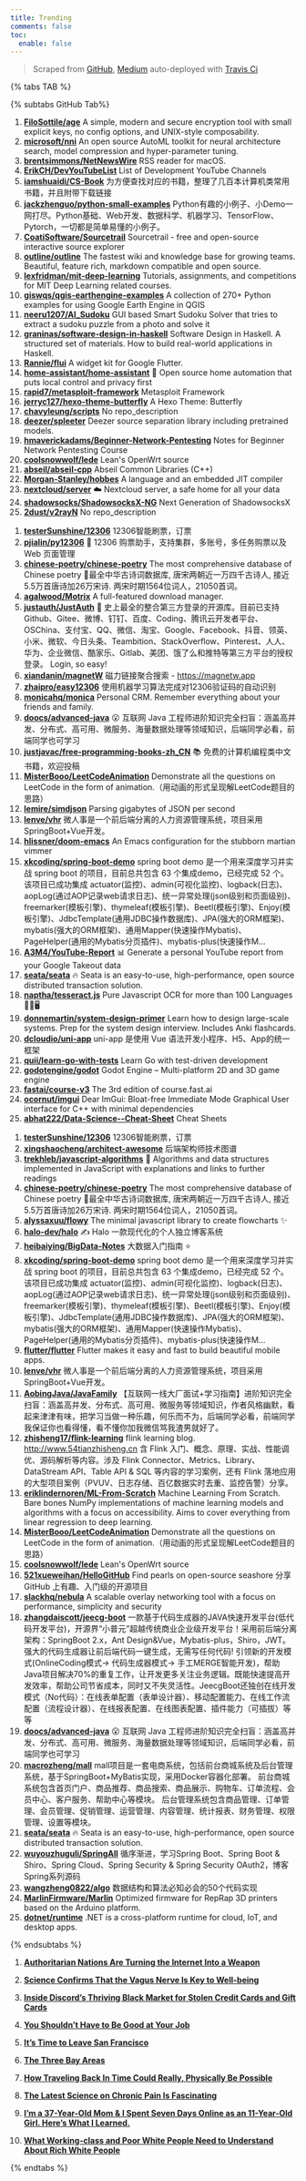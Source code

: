 ```yaml
---
title: Trending
comments: false
toc:
  enable: false
---
```


> Scraped from [GitHub](https://github.com/trending), [Medium](https://medium.com/topic/popular)
auto-deployed with [Travis Ci](https://travis-ci.org/)

{% tabs TAB %}
<!-- tab GitHub -->
{% subtabs GitHub Tab%}
<!-- tab Daily -->
1. [**FiloSottile/age**](https://github.com/FiloSottile/age)
A simple, modern and secure encryption tool with small explicit keys, no config options, and UNIX-style composability.
2. [**microsoft/nni**](https://github.com/microsoft/nni)
An open source AutoML toolkit for neural architecture search, model compression and hyper-parameter tuning.
3. [**brentsimmons/NetNewsWire**](https://github.com/brentsimmons/NetNewsWire)
RSS reader for macOS.
4. [**ErikCH/DevYouTubeList**](https://github.com/ErikCH/DevYouTubeList)
List of Development YouTube Channels
5. [**iamshuaidi/CS-Book**](https://github.com/iamshuaidi/CS-Book)
为方便查找对应的书籍，整理了几百本计算机类常用书籍，并且附带下载链接
6. [**jackzhenguo/python-small-examples**](https://github.com/jackzhenguo/python-small-examples)
Python有趣的小例子、小Demo一网打尽。Python基础、Web开发、数据科学、机器学习、TensorFlow、Pytorch，一切都是简单易懂的小例子。
7. [**CoatiSoftware/Sourcetrail**](https://github.com/CoatiSoftware/Sourcetrail)
Sourcetrail - free and open-source interactive source explorer
8. [**outline/outline**](https://github.com/outline/outline)
The fastest wiki and knowledge base for growing teams. Beautiful, feature rich, markdown compatible and open source.
9. [**lexfridman/mit-deep-learning**](https://github.com/lexfridman/mit-deep-learning)
Tutorials, assignments, and competitions for MIT Deep Learning related courses.
10. [**giswqs/qgis-earthengine-examples**](https://github.com/giswqs/qgis-earthengine-examples)
A collection of 270+ Python examples for using Google Earth Engine in QGIS
11. [**neeru1207/AI_Sudoku**](https://github.com/neeru1207/AI_Sudoku)
GUI based Smart Sudoku Solver that tries to extract a sudoku puzzle from a photo and solve it
12. [**graninas/software-design-in-haskell**](https://github.com/graninas/software-design-in-haskell)
Software Design in Haskell. A structured set of materials. How to build real-world applications in Haskell.
13. [**Rannie/flui**](https://github.com/Rannie/flui)
A widget kit for Google Flutter.
14. [**home-assistant/home-assistant**](https://github.com/home-assistant/home-assistant)
🏡 Open source home automation that puts local control and privacy first
15. [**rapid7/metasploit-framework**](https://github.com/rapid7/metasploit-framework)
Metasploit Framework
16. [**jerryc127/hexo-theme-butterfly**](https://github.com/jerryc127/hexo-theme-butterfly)
A Hexo Theme: Butterfly
17. [**chavyleung/scripts**](https://github.com/chavyleung/scripts)
No repo_description
18. [**deezer/spleeter**](https://github.com/deezer/spleeter)
Deezer source separation library including pretrained models.
19. [**hmaverickadams/Beginner-Network-Pentesting**](https://github.com/hmaverickadams/Beginner-Network-Pentesting)
Notes for Beginner Network Pentesting Course
20. [**coolsnowwolf/lede**](https://github.com/coolsnowwolf/lede)
Lean's OpenWrt source
21. [**abseil/abseil-cpp**](https://github.com/abseil/abseil-cpp)
Abseil Common Libraries (C++)
22. [**Morgan-Stanley/hobbes**](https://github.com/Morgan-Stanley/hobbes)
A language and an embedded JIT compiler
23. [**nextcloud/server**](https://github.com/nextcloud/server)
☁️ Nextcloud server, a safe home for all your data
24. [**shadowsocks/ShadowsocksX-NG**](https://github.com/shadowsocks/ShadowsocksX-NG)
Next Generation of ShadowsocksX
25. [**2dust/v2rayN**](https://github.com/2dust/v2rayN)
No repo_description
<!-- endtab -->
<!-- tab Weekly -->
1. [**testerSunshine/12306**](https://github.com/testerSunshine/12306)
12306智能刷票，订票
2. [**pjialin/py12306**](https://github.com/pjialin/py12306)
🚂 12306 购票助手，支持集群，多账号，多任务购票以及 Web 页面管理
3. [**chinese-poetry/chinese-poetry**](https://github.com/chinese-poetry/chinese-poetry)
The most comprehensive database of Chinese poetry 🧶最全中华古诗词数据库, 唐宋两朝近一万四千古诗人, 接近5.5万首唐诗加26万宋诗. 两宋时期1564位词人，21050首词。
4. [**agalwood/Motrix**](https://github.com/agalwood/Motrix)
A full-featured download manager.
5. [**justauth/JustAuth**](https://github.com/justauth/JustAuth)
💯 史上最全的整合第三方登录的开源库。目前已支持Github、Gitee、微博、钉钉、百度、Coding、腾讯云开发者平台、OSChina、支付宝、QQ、微信、淘宝、Google、Facebook、抖音、领英、小米、微软、今日头条、Teambition、StackOverflow、Pinterest、人人、华为、企业微信、酷家乐、Gitlab、美团、饿了么和推特等第三方平台的授权登录。 Login, so easy!
6. [**xiandanin/magnetW**](https://github.com/xiandanin/magnetW)
磁力链接聚合搜索 - https://magnetw.app
7. [**zhaipro/easy12306**](https://github.com/zhaipro/easy12306)
使用机器学习算法完成对12306验证码的自动识别
8. [**monicahq/monica**](https://github.com/monicahq/monica)
Personal CRM. Remember everything about your friends and family.
9. [**doocs/advanced-java**](https://github.com/doocs/advanced-java)
😮 互联网 Java 工程师进阶知识完全扫盲：涵盖高并发、分布式、高可用、微服务、海量数据处理等领域知识，后端同学必看，前端同学也可学习
10. [**justjavac/free-programming-books-zh_CN**](https://github.com/justjavac/free-programming-books-zh_CN)
📚 免费的计算机编程类中文书籍，欢迎投稿
11. [**MisterBooo/LeetCodeAnimation**](https://github.com/MisterBooo/LeetCodeAnimation)
Demonstrate all the questions on LeetCode in the form of animation.（用动画的形式呈现解LeetCode题目的思路）
12. [**lemire/simdjson**](https://github.com/lemire/simdjson)
Parsing gigabytes of JSON per second
13. [**lenve/vhr**](https://github.com/lenve/vhr)
微人事是一个前后端分离的人力资源管理系统，项目采用SpringBoot+Vue开发。
14. [**hlissner/doom-emacs**](https://github.com/hlissner/doom-emacs)
An Emacs configuration for the stubborn martian vimmer
15. [**xkcoding/spring-boot-demo**](https://github.com/xkcoding/spring-boot-demo)
spring boot demo 是一个用来深度学习并实战 spring boot 的项目，目前总共包含 63 个集成demo，已经完成 52 个。 该项目已成功集成 actuator(监控)、admin(可视化监控)、logback(日志)、aopLog(通过AOP记录web请求日志)、统一异常处理(json级别和页面级别)、freemarker(模板引擎)、thymeleaf(模板引擎)、Beetl(模板引擎)、Enjoy(模板引擎)、JdbcTemplate(通用JDBC操作数据库)、JPA(强大的ORM框架)、mybatis(强大的ORM框架)、通用Mapper(快速操作Mybatis)、PageHelper(通用的Mybatis分页插件)、mybatis-plus(快速操作M…
16. [**A3M4/YouTube-Report**](https://github.com/A3M4/YouTube-Report)
📊 Generate a personal YouTube report from your Google Takeout data
17. [**seata/seata**](https://github.com/seata/seata)
🔥 Seata is an easy-to-use, high-performance, open source distributed transaction solution.
18. [**naptha/tesseract.js**](https://github.com/naptha/tesseract.js)
Pure Javascript OCR for more than 100 Languages 📖🎉🖥
19. [**donnemartin/system-design-primer**](https://github.com/donnemartin/system-design-primer)
Learn how to design large-scale systems. Prep for the system design interview. Includes Anki flashcards.
20. [**dcloudio/uni-app**](https://github.com/dcloudio/uni-app)
uni-app 是使用 Vue 语法开发小程序、H5、App的统一框架
21. [**quii/learn-go-with-tests**](https://github.com/quii/learn-go-with-tests)
Learn Go with test-driven development
22. [**godotengine/godot**](https://github.com/godotengine/godot)
Godot Engine – Multi-platform 2D and 3D game engine
23. [**fastai/course-v3**](https://github.com/fastai/course-v3)
The 3rd edition of course.fast.ai
24. [**ocornut/imgui**](https://github.com/ocornut/imgui)
Dear ImGui: Bloat-free Immediate Mode Graphical User interface for C++ with minimal dependencies
25. [**abhat222/Data-Science--Cheat-Sheet**](https://github.com/abhat222/Data-Science--Cheat-Sheet)
Cheat Sheets
<!-- endtab -->
<!-- tab Monthly -->
1. [**testerSunshine/12306**](https://github.com/testerSunshine/12306)
12306智能刷票，订票
2. [**xingshaocheng/architect-awesome**](https://github.com/xingshaocheng/architect-awesome)
后端架构师技术图谱
3. [**trekhleb/javascript-algorithms**](https://github.com/trekhleb/javascript-algorithms)
📝 Algorithms and data structures implemented in JavaScript with explanations and links to further readings
4. [**chinese-poetry/chinese-poetry**](https://github.com/chinese-poetry/chinese-poetry)
The most comprehensive database of Chinese poetry 🧶最全中华古诗词数据库, 唐宋两朝近一万四千古诗人, 接近5.5万首唐诗加26万宋诗. 两宋时期1564位词人，21050首词。
5. [**alyssaxuu/flowy**](https://github.com/alyssaxuu/flowy)
The minimal javascript library to create flowcharts ✨
6. [**halo-dev/halo**](https://github.com/halo-dev/halo)
✍ Halo 一款现代化的个人独立博客系统
7. [**heibaiying/BigData-Notes**](https://github.com/heibaiying/BigData-Notes)
大数据入门指南 ⭐️
8. [**xkcoding/spring-boot-demo**](https://github.com/xkcoding/spring-boot-demo)
spring boot demo 是一个用来深度学习并实战 spring boot 的项目，目前总共包含 63 个集成demo，已经完成 52 个。 该项目已成功集成 actuator(监控)、admin(可视化监控)、logback(日志)、aopLog(通过AOP记录web请求日志)、统一异常处理(json级别和页面级别)、freemarker(模板引擎)、thymeleaf(模板引擎)、Beetl(模板引擎)、Enjoy(模板引擎)、JdbcTemplate(通用JDBC操作数据库)、JPA(强大的ORM框架)、mybatis(强大的ORM框架)、通用Mapper(快速操作Mybatis)、PageHelper(通用的Mybatis分页插件)、mybatis-plus(快速操作M…
9. [**flutter/flutter**](https://github.com/flutter/flutter)
Flutter makes it easy and fast to build beautiful mobile apps.
10. [**lenve/vhr**](https://github.com/lenve/vhr)
微人事是一个前后端分离的人力资源管理系统，项目采用SpringBoot+Vue开发。
11. [**AobingJava/JavaFamily**](https://github.com/AobingJava/JavaFamily)
【互联网一线大厂面试+学习指南】进阶知识完全扫盲：涵盖高并发、分布式、高可用、微服务等领域知识，作者风格幽默，看起来津津有味，把学习当做一种乐趣，何乐而不为，后端同学必看，前端同学我保证你也看得懂，看不懂你加我微信骂我渣男就好了。
12. [**zhisheng17/flink-learning**](https://github.com/zhisheng17/flink-learning)
flink learning blog. http://www.54tianzhisheng.cn 含 Flink 入门、概念、原理、实战、性能调优、源码解析等内容。涉及 Flink Connector、Metrics、Library、DataStream API、Table API & SQL 等内容的学习案例，还有 Flink 落地应用的大型项目案例（PVUV、日志存储、百亿数据实时去重、监控告警）分享。
13. [**eriklindernoren/ML-From-Scratch**](https://github.com/eriklindernoren/ML-From-Scratch)
Machine Learning From Scratch. Bare bones NumPy implementations of machine learning models and algorithms with a focus on accessibility. Aims to cover everything from linear regression to deep learning.
14. [**MisterBooo/LeetCodeAnimation**](https://github.com/MisterBooo/LeetCodeAnimation)
Demonstrate all the questions on LeetCode in the form of animation.（用动画的形式呈现解LeetCode题目的思路）
15. [**coolsnowwolf/lede**](https://github.com/coolsnowwolf/lede)
Lean's OpenWrt source
16. [**521xueweihan/HelloGitHub**](https://github.com/521xueweihan/HelloGitHub)
Find pearls on open-source seashore 分享 GitHub 上有趣、入门级的开源项目
17. [**slackhq/nebula**](https://github.com/slackhq/nebula)
A scalable overlay networking tool with a focus on performance, simplicity and security
18. [**zhangdaiscott/jeecg-boot**](https://github.com/zhangdaiscott/jeecg-boot)
一款基于代码生成器的JAVA快速开发平台(低代码开发平台)，开源界“小普元”超越传统商业企业级开发平台！采用前后端分离架构：SpringBoot 2.x，Ant Design&Vue，Mybatis-plus，Shiro，JWT。强大的代码生成器让前后端代码一键生成，无需写任何代码! 引领新的开发模式(OnlineCoding模式-> 代码生成器模式-> 手工MERGE智能开发)，帮助Java项目解决70%的重复工作，让开发更多关注业务逻辑。既能快速提高开发效率，帮助公司节省成本，同时又不失灵活性。JeecgBoot还独创在线开发模式（No代码）：在线表单配置（表单设计器）、移动配置能力、在线工作流配置（流程设计器）、在线报表配置、在线图表配置、插件能力（可插拔）等等
19. [**doocs/advanced-java**](https://github.com/doocs/advanced-java)
😮 互联网 Java 工程师进阶知识完全扫盲：涵盖高并发、分布式、高可用、微服务、海量数据处理等领域知识，后端同学必看，前端同学也可学习
20. [**macrozheng/mall**](https://github.com/macrozheng/mall)
mall项目是一套电商系统，包括前台商城系统及后台管理系统，基于SpringBoot+MyBatis实现，采用Docker容器化部署。 前台商城系统包含首页门户、商品推荐、商品搜索、商品展示、购物车、订单流程、会员中心、客户服务、帮助中心等模块。 后台管理系统包含商品管理、订单管理、会员管理、促销管理、运营管理、内容管理、统计报表、财务管理、权限管理、设置等模块。
21. [**seata/seata**](https://github.com/seata/seata)
🔥 Seata is an easy-to-use, high-performance, open source distributed transaction solution.
22. [**wuyouzhuguli/SpringAll**](https://github.com/wuyouzhuguli/SpringAll)
循序渐进，学习Spring Boot、Spring Boot & Shiro、Spring Cloud、Spring Security & Spring Security OAuth2，博客Spring系列源码
23. [**wangzheng0822/algo**](https://github.com/wangzheng0822/algo)
数据结构和算法必知必会的50个代码实现
24. [**MarlinFirmware/Marlin**](https://github.com/MarlinFirmware/Marlin)
Optimized firmware for RepRap 3D printers based on the Arduino platform.
25. [**dotnet/runtime**](https://github.com/dotnet/runtime)
.NET is a cross-platform runtime for cloud, IoT, and desktop apps.
<!-- endtab -->
{% endsubtabs %}
<!-- endtab --><!-- tab Medium -->
1. [**Authoritarian Nations Are Turning the Internet Into a Weapon**](https://onezero.medium.com/authoritarian-nations-are-turning-the-internet-into-a-weapon-10119d4e9992?source=topic_page---------------------------20)

2. [**Science Confirms That the Vagus Nerve Is Key to Well-being**](https://elemental.medium.com/science-confirms-that-the-vagus-nerve-is-key-to-well-being-c23fab90e211?source=topic_page---------0------------------1)

3. [**Inside Discord’s Thriving Black Market for Stolen Credit Cards and Gift Cards**](https://onezero.medium.com/inside-discords-thriving-black-market-for-stolen-credit-cards-and-gift-cards-323be0256586?source=topic_page---------1------------------1)

4. [**You Shouldn’t Have to Be Good at Your Job**](https://gen.medium.com/you-shouldnt-have-to-be-good-at-your-job-cb9dff706d7d?source=topic_page---------2------------------1)

5. [**It’s Time to Leave San Francisco**](https://thebolditalic.com/its-time-to-leave-san-francisco-2a5a74f42433?source=topic_page---------4------------------1)

6. [**The Three Bay Areas**](https://thebolditalic.com/the-three-bay-areas-b09aa2c4d727?source=topic_page---------5------------------1)

7. [**How Traveling Back In Time Could Really, Physically Be Possible**](https://medium.com/starts-with-a-bang/how-traveling-back-in-time-could-really-physically-be-possible-b212517d01c9?source=topic_page---------6------------------1)

8. [**The Latest Science on Chronic Pain Is Fascinating**](https://elemental.medium.com/the-latest-science-on-chronic-pain-is-fascinating-abb02370692c?source=topic_page---------7------------------1)

9. [**I’m a 37-Year-Old Mom & I Spent Seven Days Online as an 11-Year-Old Girl. Here’s What I Learned.**](https://medium.com/@sloane_ryan/im-a-37-year-old-mom-i-spent-seven-days-online-as-an-11-year-old-girl-here-s-what-i-learned-9825e81c8e7d?source=topic_page---------8------------------1)

10. [**What Working-class and Poor White People Need to Understand About Rich White People**](https://medium.com/@jonnaivin/what-working-class-and-poor-white-people-need-to-understand-about-rich-white-people-44157a370c8f?source=topic_page---------9------------------1)

<!-- endtab -->
{% endtabs %}
